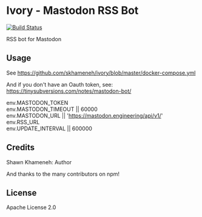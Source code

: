 # Ivory - Mastodon RSS Bot
[![Build Status](https://travis-ci.org/skhameneh/ivory.svg?branch=master)](https://travis-ci.org/skhameneh/ivory)  
  
RSS bot for Mastodon

## Usage

See https://github.com/skhameneh/ivory/blob/master/docker-compose.yml

And if you don't have an Oauth token, see:  
https://tinysubversions.com/notes/mastodon-bot/

env.MASTODON_TOKEN  
env.MASTODON_TIMEOUT || 60000  
env.MASTODON_URL || 'https://mastodon.engineering/api/v1/'  
env.RSS_URL  
env.UPDATE_INTERVAL || 600000  

## Credits

Shawn Khameneh: Author  
  
And thanks to the many contributors on npm!


## License

Apache License 2.0
